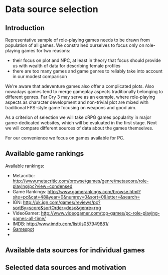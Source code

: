 Data source selection
=====================

Introduction
------------

Representative sample of role-playing games needs to be drawn from population of all games. We constrained ourselves to focus only on role-playing games for two reasons:
- their focus on plot and NPC, at least in theory that focus should provide us with wealth of data for describing female profiles
- there are too many games and game genres to reliably take into account in our modest comparison

We're aware that adeventure games also offer a complicated plots. Also nowadays games tend to merge gameplay aspects traditionally belonging to different genres. Far Cry 3 may serve as an example, where role-playing aspects as character development and non-trivial plot are mixed with traditional FPS-style game focusing on weapons and good aim.

As a criterion of selection we will take cRPG games popularity in major game-dedicated websites, which will be evaluated in the first stage. Next we will compare different sources of data about the games themselves.

For our convenience we focus on games available for PC.

Available game rankings
----------------------

Available rankings:
- Metacritic: http://www.metacritic.com/browse/games/genre/metascore/role-playing/pc?view=condensed
- Game Rankings: http://www.gamerankings.com/browse.html?site=pc&cat=48&year=0&numrev=0&sort=0&letter=&search=
- IGN: http://uk.ign.com/games/reviews/pc?sortBy=score&sortOrder=desc&genre=rpg
- VideoGamer: http://www.videogamer.com/top-games/pc-role-playing-games-all-time/
- IMDB: http://www.imdb.com/list/ls057949881/
- [Gamespot](http://www.gamespot.com/new-games/?sort=score&game_filter_type[genres]=46&game_filter_type[platform]=19&game_filter_type[minRating]=&game_filter_type[timeFrame]=&game_filter_type[startDate]=&game_filter_type[endDate]=&game_filter_type[theme]=&game_filter_type[region]=&___game_filter_type[developers]=&___game_filter_type[publishers]=&game_filter_type[letter]=/)
- 


Available data sources for individual games
-------------------------------------------


Selected data sources and motivation
------------------------------------

